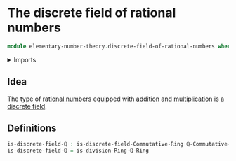 # The discrete field of rational numbers

```agda
module elementary-number-theory.discrete-field-of-rational-numbers where
```

<details><summary>Imports</summary>

```agda
open import commutative-algebra.discrete-fields

open import elementary-number-theory.ring-of-rational-numbers
```

</details>

## Idea

The type of [rational numbers](elementary-number-theory.rational-numbers.md)
equipped with [addition](elementary-number-theory.addition-rational-numbers.md)
and
[multiplication](elementary-number-theory.multiplication-rational-numbers.md) is
a [discrete field](commutative-algebra.discrete-fields.md).

## Definitions

```agda
is-discrete-field-ℚ : is-discrete-field-Commutative-Ring ℚ-Commutative-Ring
is-discrete-field-ℚ = is-division-Ring-ℚ-Ring
```
